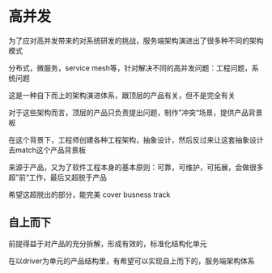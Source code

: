 # 高并发

为了应对高并发带来的对系统研发的挑战，服务端架构演进出了很多种不同的架构模式

分布式，微服务，service mesh等，针对解决不同的高并发问题：工程问题，系统问题

这是一种自下而上的架构演进体系，跟顶层的产品有关，但不是完全有关

对于这些架构而言，顶层的产品只负责提出问题，制作”冲突“场景，提供产品背景板

在这个背景下，工程师创建各种工程架构，抽象设计，然后反过来让这套抽象设计去match这个产品背景板

来源于产品，又为了软件工程本身的基本原则：可靠，可维护，可拓展，会做很多超”前“工作，最后又超脱于产品

希望这超脱出的部分，能完美 cover busness track

## 自上而下

前提得益于对产品的充分拆解，形成有效的，标准化结构化单元

在以driver为单元的产品结构里，有希望可以实现自上而下的，服务端架构体系
